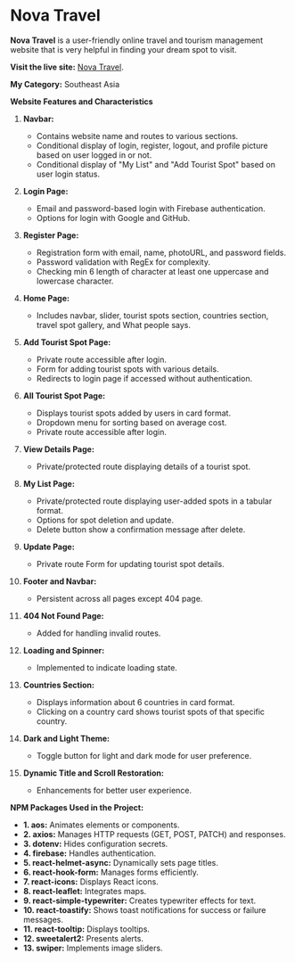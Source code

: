 # Nova Travel


**Nova Travel** is a user-friendly online travel and tourism management website that is very helpful in finding your dream spot to visit.

**Visit the live site:** [Nova Travel](https://nova-tourism.web.app/).

**My Category:** Southeast Asia


**Website Features and Characteristics**

1. **Navbar:**
   - Contains website name and routes to various sections.
   - Conditional display of login, register, logout, and profile picture based on user logged in or not.
   - Conditional display of "My List" and "Add Tourist Spot" based on user login status.

   

2. **Login Page:**
   - Email and password-based login with Firebase authentication.
   - Options for login with Google and GitHub.

3. **Register Page:**
   - Registration form with email, name, photoURL, and password fields.
   - Password validation with RegEx for complexity.
   - Checking min 6 length of character at least one uppercase and lowercase character.

4. **Home Page:**
   - Includes navbar, slider, tourist spots section, countries section, travel spot gallery, and What people says.
   

5. **Add Tourist Spot Page:**
   - Private route accessible after login.
   - Form for adding tourist spots with various details.
   - Redirects to login page if accessed without authentication.

6. **All Tourist Spot Page:**
   - Displays tourist spots added by users in card format.
   - Dropdown menu for sorting based on average cost.
   - Private route accessible after login.

7. **View Details Page:**
   - Private/protected route displaying details of a tourist spot.

8. **My List Page:**
   - Private/protected route displaying user-added spots in a tabular format.
   - Options for spot deletion and update.
   - Delete button show a confirmation message after delete.

9. **Update Page:**
   - Private route Form for updating tourist spot details.


10. **Footer and Navbar:**
    - Persistent across all pages except 404 page.

11. **404 Not Found Page:**
    - Added for handling invalid routes.

12. **Loading and Spinner:**
    - Implemented to indicate loading state.

13. **Countries Section:**
    - Displays information about 6 countries in card format.
    - Clicking on a country card shows tourist spots of that specific country.

14. **Dark and Light Theme:**
    - Toggle button for light and dark mode for user preference.

15. **Dynamic Title and Scroll Restoration:**
    - Enhancements for better user experience.


**NPM Packages Used in the Project:**

- **1. aos:** Animates elements or components.
- **2. axios:** Manages HTTP requests (GET, POST, PATCH) and responses.
- **3. dotenv:** Hides configuration secrets.
- **4. firebase:** Handles authentication.
- **5. react-helmet-async:** Dynamically sets page titles.
- **6. react-hook-form:** Manages forms efficiently.
- **7. react-icons:** Displays React icons.
- **8. react-leaflet:** Integrates maps.
- **9. react-simple-typewriter:** Creates typewriter effects for text.
- **10. react-toastify:** Shows toast notifications for success or failure messages.
- **11. react-tooltip:** Displays tooltips.
- **12. sweetalert2:** Presents alerts.
- **13. swiper:** Implements image sliders.



